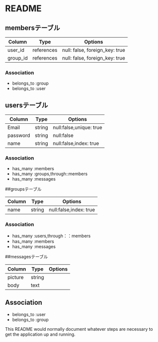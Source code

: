 # README
## membersテーブル

|Column|Type|Options|
|------|----|-------|
|user_id|references|null: false, foreign_key: true|
|group_id|references|null: false, foreign_key: true|
### Association
- belongs_to :group
- belongs_to :user

## usersテーブル

|Column|Type|Options|
|------|----|-------|
|Email|string|null:false,unique: true|
|password|string|null:false|
|name|string|null:false,index: true|
### Association
- has_many :members
- has_many :groups,through::members
- has_many :messages

##groupsテーブル

|Column|Type|Options|
|------|----|-------|
|name|string|null:false,index: true|
### Association
- has_many :users,through：：members
- has_many :members
- has_many :messages

##messagesテーブル

|Column|Type|Options|
|------|----|-------|
|picture|string|
|body|text|
## Association
- belongs_to :user
- belongs_to :group


This README would normally document whatever steps are necessary to get the
application up and running.
